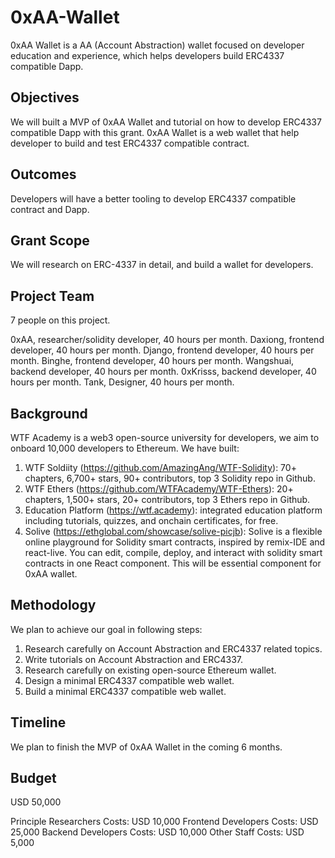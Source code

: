 # 0xAA-Wallet
0xAA Wallet is a AA (Account Abstraction) wallet focused on developer education and experience, which helps developers build ERC4337 compatible Dapp. 

## Objectives
We will built a MVP of 0xAA Wallet and tutorial on how to develop ERC4337 compatible Dapp with this grant. 0xAA Wallet is a web wallet that help developer to build and test ERC4337 compatible contract.

## Outcomes
Developers will have a better tooling to develop ERC4337 compatible contract and Dapp.

## Grant Scope
We will research on ERC-4337 in detail, and build a wallet for developers.

## Project Team

7 people on this project.

0xAA, researcher/solidity developer, 40 hours per month.
Daxiong, frontend developer, 40 hours per month.
Django, frontend developer, 40 hours per month.
Binghe, frontend developer, 40 hours per month.
Wangshuai, backend developer, 40 hours per month.
0xKrisss, backend developer, 40 hours per month.
Tank, Designer, 40 hours per month.

## Background

WTF Academy is a web3 open-source university for developers, we aim to onboard 10,000 developers to Ethereum. We have built:

1. WTF Soldiity (https://github.com/AmazingAng/WTF-Solidity): 70+ chapters, 6,700+ stars, 90+ contributors, top 3 Solidity repo in Github.
2. WTF Ethers (https://github.com/WTFAcademy/WTF-Ethers): 20+ chapters, 1,500+ stars, 20+ contributors, top 3 Ethers repo in Github.
3. Education Platform (https://wtf.academy): integrated education platform including tutorials, quizzes, and onchain certificates, for free.
4. Solive (https://ethglobal.com/showcase/solive-picjb): Solive is a flexible online playground for Solidity smart contracts, inspired by remix-IDE and react-live. You can edit, compile, deploy, and interact with solidity smart contracts in one React component. This will be essential component for 0xAA wallet.

## Methodology
We plan to achieve our goal in following steps:
1. Research carefully on Account Abstraction and ERC4337 related topics.
2. Write tutorials on Account Abstraction and ERC4337.
3. Research carefully on existing open-source Ethereum wallet.
4. Design a minimal ERC4337 compatible web wallet.
5. Build a minimal ERC4337 compatible web wallet.

## Timeline
We plan to finish the MVP of 0xAA Wallet in the coming 6 months.

## Budget
USD 50,000

Principle Researchers Costs: USD 10,000 
Frontend Developers Costs: USD 25,000
Backend Developers Costs: USD 10,000
Other Staff Costs: USD 5,000